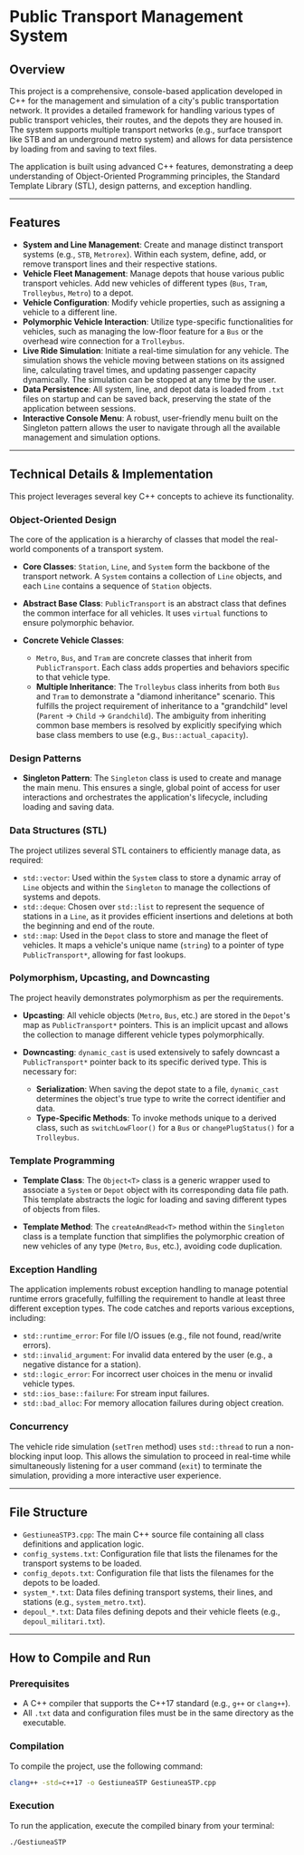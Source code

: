 # Public Transport Management System

## Overview

This project is a comprehensive, console-based application developed in C++ for the management and simulation of a city's public transportation network. It provides a detailed framework for handling various types of public transport vehicles, their routes, and the depots they are housed in. The system supports multiple transport networks (e.g., surface transport like STB and an underground metro system) and allows for data persistence by loading from and saving to text files.

The application is built using advanced C++ features, demonstrating a deep understanding of Object-Oriented Programming principles, the Standard Template Library (STL), design patterns, and exception handling.

---

## Features

- **System and Line Management**: Create and manage distinct transport systems (e.g., `STB`, `Metrorex`). Within each system, define, add, or remove transport lines and their respective stations.
- **Vehicle Fleet Management**: Manage depots that house various public transport vehicles. Add new vehicles of different types (`Bus`, `Tram`, `Trolleybus`, `Metro`) to a depot.
- **Vehicle Configuration**: Modify vehicle properties, such as assigning a vehicle to a different line.
- **Polymorphic Vehicle Interaction**: Utilize type-specific functionalities for vehicles, such as managing the low-floor feature for a `Bus` or the overhead wire connection for a `Trolleybus`.
- **Live Ride Simulation**: Initiate a real-time simulation for any vehicle. The simulation shows the vehicle moving between stations on its assigned line, calculating travel times, and updating passenger capacity dynamically. The simulation can be stopped at any time by the user.
- **Data Persistence**: All system, line, and depot data is loaded from `.txt` files on startup and can be saved back, preserving the state of the application between sessions. 
- **Interactive Console Menu**: A robust, user-friendly menu built on the Singleton pattern allows the user to navigate through all the available management and simulation options.

---

## Technical Details & Implementation

This project leverages several key C++ concepts to achieve its functionality.

### Object-Oriented Design

The core of the application is a hierarchy of classes that model the real-world components of a transport system.

- **Core Classes**: `Station`, `Line`, and `System` form the backbone of the transport network. A `System` contains a collection of `Line` objects, and each `Line` contains a sequence of `Station` objects.

- **Abstract Base Class**: `PublicTransport` is an abstract class that defines the common interface for all vehicles. It uses `virtual` functions to ensure polymorphic behavior.

- **Concrete Vehicle Classes**:
    - `Metro`, `Bus`, and `Tram` are concrete classes that inherit from `PublicTransport`. Each class adds properties and behaviors specific to that vehicle type.
    - **Multiple Inheritance**: The `Trolleybus` class inherits from both `Bus` and `Tram` to demonstrate a "diamond inheritance" scenario. This fulfills the project requirement of inheritance to a "grandchild" level (`Parent` -> `Child` -> `Grandchild`). The ambiguity from inheriting common base members is resolved by explicitly specifying which base class members to use (e.g., `Bus::actual_capacity`).

### Design Patterns

- **Singleton Pattern**: The `Singleton` class is used to create and manage the main menu. This ensures a single, global point of access for user interactions and orchestrates the application's lifecycle, including loading and saving data.

### Data Structures (STL)

The project utilizes several STL containers to efficiently manage data, as required: 
- `std::vector`: Used within the `System` class to store a dynamic array of `Line` objects and within the `Singleton` to manage the collections of systems and depots.
- `std::deque`: Chosen over `std::list` to represent the sequence of stations in a `Line`, as it provides efficient insertions and deletions at both the beginning and end of the route.
- `std::map`: Used in the `Depot` class to store and manage the fleet of vehicles. It maps a vehicle's unique name (`string`) to a pointer of type `PublicTransport*`, allowing for fast lookups.

### Polymorphism, Upcasting, and Downcasting

The project heavily demonstrates polymorphism as per the requirements. 

- **Upcasting**: All vehicle objects (`Metro`, `Bus`, etc.) are stored in the `Depot`'s map as `PublicTransport*` pointers. This is an implicit upcast and allows the collection to manage different vehicle types polymorphically.

- **Downcasting**: `dynamic_cast` is used extensively to safely downcast a `PublicTransport*` pointer back to its specific derived type. This is necessary for:
    - **Serialization**: When saving the depot state to a file, `dynamic_cast` determines the object's true type to write the correct identifier and data.
    - **Type-Specific Methods**: To invoke methods unique to a derived class, such as `switchLowFloor()` for a `Bus` or `changePlugStatus()` for a `Trolleybus`.

### Template Programming

- **Template Class**: The `Object<T>` class is a generic wrapper used to associate a `System` or `Depot` object with its corresponding data file path. This template abstracts the logic for loading and saving different types of objects from files.

- **Template Method**: The `createAndRead<T>` method within the `Singleton` class is a template function that simplifies the polymorphic creation of new vehicles of any type (`Metro`, `Bus`, etc.), avoiding code duplication.

### Exception Handling

The application implements robust exception handling to manage potential runtime errors gracefully, fulfilling the requirement to handle at least three different exception types. The code catches and reports various exceptions, including:
- `std::runtime_error`: For file I/O issues (e.g., file not found, read/write errors).
- `std::invalid_argument`: For invalid data entered by the user (e.g., a negative distance for a station).
- `std::logic_error`: For incorrect user choices in the menu or invalid vehicle types.
- `std::ios_base::failure`: For stream input failures.
- `std::bad_alloc`: For memory allocation failures during object creation.

### Concurrency

The vehicle ride simulation (`setTren` method) uses `std::thread` to run a non-blocking input loop. This allows the simulation to proceed in real-time while simultaneously listening for a user command (`exit`) to terminate the simulation, providing a more interactive user experience.

---

## File Structure

- `GestiuneaSTP3.cpp`: The main C++ source file containing all class definitions and application logic.
- `config_systems.txt`: Configuration file that lists the filenames for the transport systems to be loaded. 
- `config_depots.txt`: Configuration file that lists the filenames for the depots to be loaded. 
- `system_*.txt`: Data files defining transport systems, their lines, and stations (e.g., `system_metro.txt`).
- `depoul_*.txt`: Data files defining depots and their vehicle fleets (e.g., `depoul_militari.txt`).

---

## How to Compile and Run

### Prerequisites

- A C++ compiler that supports the C++17 standard (e.g., `g++` or `clang++`).
- All `.txt` data and configuration files must be in the same directory as the executable.

### Compilation

To compile the project, use the following command:

```sh
clang++ -std=c++17 -o GestiuneaSTP GestiuneaSTP.cpp
```

### Execution

To run the application, execute the compiled binary from your terminal:

```sh
./GestiuneaSTP
```
